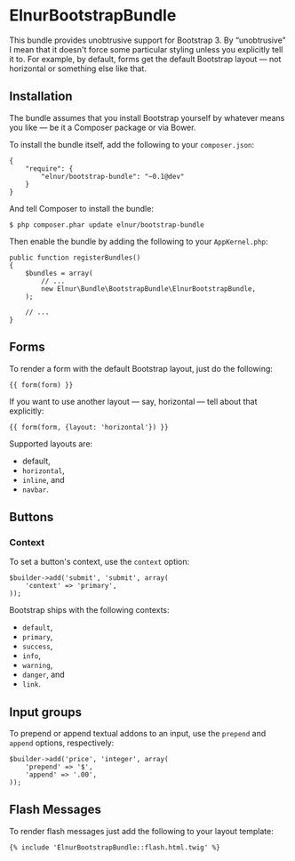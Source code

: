 ElnurBootstrapBundle
====================

This bundle provides unobtrusive support for Bootstrap 3. By “unobtrusive” I mean that it doesn't force some particular
styling unless you explicitly tell it to. For example, by default, forms get the default Bootstrap layout — not
horizontal or something else like that.

Installation
------------

The bundle assumes that you install Bootstrap yourself by whatever means you like — be it a Composer package or via
Bower.

To install the bundle itself, add the following to your `composer.json`:

    {
        "require": {
            "elnur/bootstrap-bundle": "~0.1@dev"
        }
    }

And tell Composer to install the bundle:

    $ php composer.phar update elnur/bootstrap-bundle

Then enable the bundle by adding the following to your `AppKernel.php`:

    public function registerBundles()
    {
        $bundles = array(
            // ...
            new Elnur\Bundle\BootstrapBundle\ElnurBootstrapBundle,
        );

        // ...
    }

Forms
-----

To render a form with the default Bootstrap layout, just do the following:

    {{ form(form) }}

If you want to use another layout — say, horizontal — tell about that explicitly:

    {{ form(form, {layout: 'horizontal'}) }}

Supported layouts are:

* default,
* `horizontal`,
* `inline`, and
* `navbar`.

Buttons
-------

### Context

To set a button's context, use the `context` option:

    $builder->add('submit', 'submit', array(
        'context' => 'primary',
    ));

Bootstrap ships with the following contexts:

* `default`,
* `primary`,
* `success`,
* `info`,
* `warning`,
* `danger`, and
* `link`.

Input groups
------------

To prepend or append textual addons to an input, use the `prepend` and `append` options, respectively:

    $builder->add('price', 'integer', array(
        'prepend' => '$',
        'append' => '.00',
    ));

Flash Messages
--------------

To render flash messages just add the following to your layout template:

    {% include 'ElnurBootstrapBundle::flash.html.twig' %}
